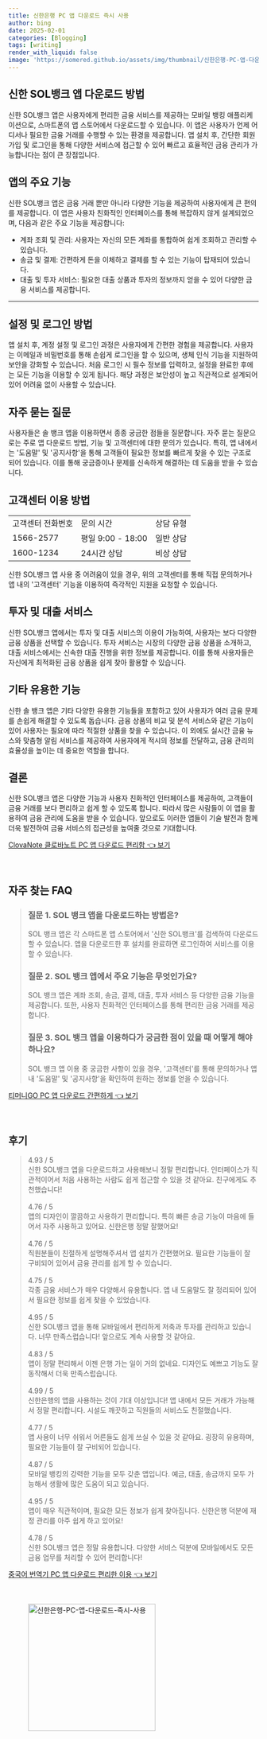 ```yaml
---
title: 신한은행 PC 앱 다운로드 즉시 사용
author: bing
date: 2025-02-01
categories: [Blogging]
tags: [writing]
render_with_liquid: false
image: 'https://somered.github.io/assets/img/thumbnail/신한은행-PC-앱-다운로드-즉시-사용.webp'
---
```



<h2 id='신한 SOL뱅크 앱 다운로드 방법'>신한 SOL뱅크 앱 다운로드 방법</h2>

<p>신한 SOL뱅크 앱은 사용자에게 편리한 금융 서비스를 제공하는 모바일 뱅킹 애플리케이션으로, 스마트폰의 앱 스토어에서 다운로드할 수 있습니다. 이 앱은 사용자가 언제 어디서나 필요한 금융 거래를 수행할 수 있는 환경을 제공합니다. 앱 설치 후, 간단한 회원가입 및 로그인을 통해 다양한 서비스에 접근할 수 있어 빠르고 효율적인 금융 관리가 가능합니다는 점이 큰 장점입니다.</p>

<h2 id='앱의 주요 기능'>앱의 주요 기능</h2>

<p>신한 SOL뱅크 앱은 금융 거래 뿐만 아니라 다양한 기능을 제공하여 사용자에게 큰 편의를 제공합니다. 이 앱은 사용자 친화적인 인터페이스를 통해 복잡하지 않게 설계되었으며, 다음과 같은 주요 기능을 제공합니다:</p>

<ul>
    <li>계좌 조회 및 관리: 사용자는 자신의 모든 계좌를 통합하여 쉽게 조회하고 관리할 수 있습니다.</li>
    <li>송금 및 결제: 간편하게 돈을 이체하고 결제를 할 수 있는 기능이 탑재되어 있습니다.</li>
    <li>대출 및 투자 서비스: 필요한 대출 상품과 투자의 정보까지 얻을 수 있어 다양한 금융 서비스를 제공합니다.</li>
</ul>

<hr />

<h2 id='설정 및 로그인 방법'>설정 및 로그인 방법</h2>

<p>앱 설치 후, 계정 설정 및 로그인 과정은 사용자에게 간편한 경험을 제공합니다. 사용자는 이메일과 비밀번호를 통해 손쉽게 로그인을 할 수 있으며, 생체 인식 기능을 지원하여 보안을 강화할 수 있습니다. 처음 로그인 시 필수 정보를 입력하고, 설정을 완료한 후에는 모든 기능을 이용할 수 있게 됩니다. 해당 과정은 보안성이 높고 직관적으로 설계되어 있어 어려움 없이 사용할 수 있습니다.</p>

<h2 id='자주 묻는 질문'>자주 묻는 질문</h2>

<p>사용자들은 솔 뱅크 앱을 이용하면서 종종 궁금한 점들을 질문합니다. 자주 묻는 질문으로는 주로 앱 다운로드 방법, 기능 및 고객센터에 대한 문의가 있습니다. 특히, 앱 내에서는 '도움말' 및 '공지사항'을 통해 고객들이 필요한 정보를 빠르게 찾을 수 있는 구조로 되어 있습니다. 이를 통해 궁금증이나 문제를 신속하게 해결하는 데 도움을 받을 수 있습니다.</p>

<h2 id='고객센터 이용 방법'>고객센터 이용 방법</h2>

<table>
    <tr>
        <td>고객센터 전화번호</td>
        <td>문의 시간</td>
        <td>상담 유형</td>
    </tr>
    <tr>
        <td>1566-2577</td>
        <td>평일 9:00 - 18:00</td>
        <td>일반 상담</td>
    </tr>
    <tr>
        <td>1600-1234</td>
        <td>24시간 상담</td>
        <td>비상 상담</td>
    </tr>
</table>

<p>신한 SOL뱅크 앱 사용 중 어려움이 있을 경우, 위의 고객센터를 통해 직접 문의하거나 앱 내의 '고객센터' 기능을 이용하여 즉각적인 지원을 요청할 수 있습니다.</p>

<h2 id='투자 및 대출 서비스'>투자 및 대출 서비스</h2>

<p>신한 SOL뱅크 앱에서는 투자 및 대출 서비스의 이용이 가능하여, 사용자는 보다 다양한 금융 상품을 선택할 수 있습니다. 투자 서비스는 시장의 다양한 금융 상품을 소개하고, 대출 서비스에서는 신속한 대출 진행을 위한 정보를 제공합니다. 이를 통해 사용자들은 자신에게 최적화된 금융 상품을 쉽게 찾아 활용할 수 있습니다.</p>

<h2 id='기타 유용한 기능'>기타 유용한 기능</h2>

<p>신한 솔 뱅크 앱은 기타 다양한 유용한 기능들을 포함하고 있어 사용자가 여러 금융 문제를 손쉽게 해결할 수 있도록 돕습니다. 금융 상품의 비교 및 분석 서비스와 같은 기능이 있어 사용자는 필요에 따라 적절한 상품을 찾을 수 있습니다. 이 외에도 실시간 금융 뉴스와 맞춤형 알림 서비스를 제공하여 사용자에게 적시의 정보를 전달하고, 금융 관리의 효율성을 높이는 데 중요한 역할을 합니다.</p>

<h2 id='결론'>결론</h2>

<p>신한 SOL뱅크 앱은 다양한 기능과 사용자 친화적인 인터페이스를 제공하여, 고객들이 금융 거래를 보다 편리하고 쉽게 할 수 있도록 합니다. 따라서 많은 사람들이 이 앱을 활용하여 금융 관리에 도움을 받을 수 있습니다. 앞으로도 이러한 앱들이 기술 발전과 함께 더욱 발전하여 금융 서비스의 접근성을 높여줄 것으로 기대합니다.</p>


<p><a class="click-button" title="ClovaNote 클로바노트 PC 앱 다운로드 편리함" href="https://somered.github.io/posts/ClovaNote-%ED%81%B4%EB%A1%9C%EB%B0%94%EB%85%B8%ED%8A%B8-PC-%EC%95%B1-%EB%8B%A4%EC%9A%B4%EB%A1%9C%EB%93%9C-%ED%8E%B8%EB%A6%AC%ED%95%A8/" rel="dofollow">ClovaNote 클로바노트 PC 앱 다운로드 편리함 👈 보기</a></p><br>
<h2 id='자주_찾는_FAQ'>자주 찾는 FAQ</h2>
<div itemscope="" itemtype="https://schema.org/FAQPage"> 
<blockquote> 
<div itemscope="" itemprop="mainEntity" itemtype="https://schema.org/Question"> 
<h3 itemprop="name">질문 1. SOL 뱅크 앱을 다운로드하는 방법은?</h3> 
<div itemscope="" itemprop="acceptedAnswer" itemtype="https://schema.org/Answer"> 
<span itemprop="text"> 
<p>SOL 뱅크 앱은 각 스마트폰 앱 스토어에서 '신한 SOL뱅크'를 검색하여 다운로드할 수 있습니다. 앱을 다운로드한 후 설치를 완료하면 로그인하여 서비스를 이용할 수 있습니다.</p> 
</span> 
</div> 
</div> 

<div itemscope="" itemprop="mainEntity" itemtype="https://schema.org/Question"> 
<h3 itemprop="name">질문 2. SOL 뱅크 앱에서 주요 기능은 무엇인가요?</h3> 
<div itemscope="" itemprop="acceptedAnswer" itemtype="https://schema.org/Answer"> 
<span itemprop="text"> 
<p>SOL 뱅크 앱은 계좌 조회, 송금, 결제, 대출, 투자 서비스 등 다양한 금융 기능을 제공합니다. 또한, 사용자 친화적인 인터페이스를 통해 편리한 금융 거래를 제공합니다.</p> 
</span> 
</div> 
</div> 

<div itemscope="" itemprop="mainEntity" itemtype="https://schema.org/Question"> 
<h3 itemprop="name">질문 3. SOL 뱅크 앱을 이용하다가 궁금한 점이 있을 때 어떻게 해야 하나요?</h3> 
<div itemscope="" itemprop="acceptedAnswer" itemtype="https://schema.org/Answer"> 
<span itemprop="text"> 
<p>SOL 뱅크 앱 이용 중 궁금한 사항이 있을 경우, '고객센터'를 통해 문의하거나 앱 내 '도움말' 및 '공지사항'을 확인하여 원하는 정보를 얻을 수 있습니다.</p> 
</span> 
</div> 
</div> 

</blockquote> 
</div>
<p><a class="click-button" title="티머니GO PC 앱 다운로드 간편하게" href="https://somered.github.io/posts/%ED%8B%B0%EB%A8%B8%EB%8B%88GO-PC-%EC%95%B1-%EB%8B%A4%EC%9A%B4%EB%A1%9C%EB%93%9C-%EA%B0%84%ED%8E%B8%ED%95%98%EA%B2%8C/" rel="dofollow">티머니GO PC 앱 다운로드 간편하게 👈 보기</a></p><br>
<h2 id='후기'>후기</h2>
<div itemscope itemtype="https://schema.org/Product">
  <blockquote>
  <div itemprop="review" itemscope itemtype="https://schema.org/Review">
      <div itemprop="reviewRating" itemscope itemtype="https://schema.org/Rating"> <span itemprop="ratingValue">4.93</span> / <span itemprop="bestRating">5</span> </div>
      <span itemprop="reviewBody">신한 SOL뱅크 앱을 다운로드하고 사용해보니 정말 편리합니다. 인터페이스가 직관적이어서 처음 사용하는 사람도 쉽게 접근할 수 있을 것 같아요. 친구에게도 추천했습니다!</span>
  </div>
  <br>
  <div itemprop="review" itemscope itemtype="https://schema.org/Review">
      <div itemprop="reviewRating" itemscope itemtype="https://schema.org/Rating"> <span itemprop="ratingValue">4.76</span> / <span itemprop="bestRating">5</span> </div>
      <span itemprop="reviewBody">앱의 디자인이 깔끔하고 사용하기 편리합니다. 특히 빠른 송금 기능이 마음에 들어서 자주 사용하고 있어요. 신한은행 정말 잘했어요!</span>
  </div>
  <br>
  <div itemprop="review" itemscope itemtype="https://schema.org/Review">
      <div itemprop="reviewRating" itemscope itemtype="https://schema.org/Rating"> <span itemprop="ratingValue">4.76</span> / <span itemprop="bestRating">5</span> </div>
      <span itemprop="reviewBody">직원분들이 친절하게 설명해주셔서 앱 설치가 간편했어요. 필요한 기능들이 잘 구비되어 있어서 금융 관리를 쉽게 할 수 있습니다.</span>
  </div>
  <br>
  <div itemprop="review" itemscope itemtype="https://schema.org/Review">
      <div itemprop="reviewRating" itemscope itemtype="https://schema.org/Rating"> <span itemprop="ratingValue">4.75</span> / <span itemprop="bestRating">5</span> </div>
      <span itemprop="reviewBody">각종 금융 서비스가 매우 다양해서 유용합니다. 앱 내 도움말도 잘 정리되어 있어서 필요한 정보를 쉽게 찾을 수 있었습니다.</span>
  </div>
  <br>
  <div itemprop="review" itemscope itemtype="https://schema.org/Review">
      <div itemprop="reviewRating" itemscope itemtype="https://schema.org/Rating"> <span itemprop="ratingValue">4.95</span> / <span itemprop="bestRating">5</span> </div>
      <span itemprop="reviewBody">신한 SOL뱅크 앱을 통해 모바일에서 편리하게 저축과 투자를 관리하고 있습니다. 너무 만족스럽습니다! 앞으로도 계속 사용할 것 같아요.</span>
  </div>
  <br>
  <div itemprop="review" itemscope itemtype="https://schema.org/Review">
      <div itemprop="reviewRating" itemscope itemtype="https://schema.org/Rating"> <span itemprop="ratingValue">4.83</span> / <span itemprop="bestRating">5</span> </div>
      <span itemprop="reviewBody">앱이 정말 편리해서 이젠 은행 가는 일이 거의 없네요. 디자인도 예쁘고 기능도 잘 동작해서 더욱 만족스럽습니다.</span>
  </div>
  <br>
  <div itemprop="review" itemscope itemtype="https://schema.org/Review">
      <div itemprop="reviewRating" itemscope itemtype="https://schema.org/Rating"> <span itemprop="ratingValue">4.99</span> / <span itemprop="bestRating">5</span> </div>
      <span itemprop="reviewBody">신한은행의 앱을 사용하는 것이 기대 이상입니다! 앱 내에서 모든 거래가 가능해서 정말 편리합니다. 시설도 깨끗하고 직원들의 서비스도 친절했습니다.</span>
  </div>
  <br>
  <div itemprop="review" itemscope itemtype="https://schema.org/Review">
      <div itemprop="reviewRating" itemscope itemtype="https://schema.org/Rating"> <span itemprop="ratingValue">4.77</span> / <span itemprop="bestRating">5</span> </div>
      <span itemprop="reviewBody">앱 사용이 너무 쉬워서 어른들도 쉽게 쓰실 수 있을 것 같아요. 굉장히 유용하며, 필요한 기능들이 잘 구비되어 있습니다.</span>
  </div>
  <br>
  <div itemprop="review" itemscope itemtype="https://schema.org/Review">
      <div itemprop="reviewRating" itemscope itemtype="https://schema.org/Rating"> <span itemprop="ratingValue">4.87</span> / <span itemprop="bestRating">5</span> </div>
      <span itemprop="reviewBody">모바일 뱅킹의 강력한 기능을 모두 갖춘 앱입니다. 예금, 대출, 송금까지 모두 가능해서 생활에 많은 도움이 되고 있습니다.</span>
  </div>
  <br>
  <div itemprop="review" itemscope itemtype="https://schema.org/Review">
      <div itemprop="reviewRating" itemscope itemtype="https://schema.org/Rating"> <span itemprop="ratingValue">4.95</span> / <span itemprop="bestRating">5</span> </div>
      <span itemprop="reviewBody">앱이 매우 직관적이며, 필요한 모든 정보가 쉽게 찾아집니다. 신한은행 덕분에 재정 관리를 아주 쉽게 하고 있어요!</span>
  </div>
  <br>
  <div itemprop="review" itemscope itemtype="https://schema.org/Review">
      <div itemprop="reviewRating" itemscope itemtype="https://schema.org/Rating"> <span itemprop="ratingValue">4.78</span> / <span itemprop="bestRating">5</span> </div>
      <span itemprop="reviewBody">신한 SOL뱅크 앱은 정말 유용합니다. 다양한 서비스 덕분에 모바일에서도 모든 금융 업무를 처리할 수 있어 편리합니다!</span>
  </div>
  </blockquote>
</div>
<p><a class="click-button" title="중국어 번역기 PC 앱 다운로드 편리한 이용" href="https://somered.github.io/posts/%EC%A4%91%EA%B5%AD%EC%96%B4-%EB%B2%88%EC%97%AD%EA%B8%B0-PC-%EC%95%B1-%EB%8B%A4%EC%9A%B4%EB%A1%9C%EB%93%9C-%ED%8E%B8%EB%A6%AC%ED%95%9C-%EC%9D%B4%EC%9A%A9/" rel="dofollow">중국어 번역기 PC 앱 다운로드 편리한 이용 👈 보기</a></p><br>
<figure class="image"><img src="https://somered.github.io/assets/img/thumbnail/신한은행-PC-앱-다운로드-즉시-사용.webp" alt="신한은행-PC-앱-다운로드-즉시-사용" width="256" height="256"></figure>
